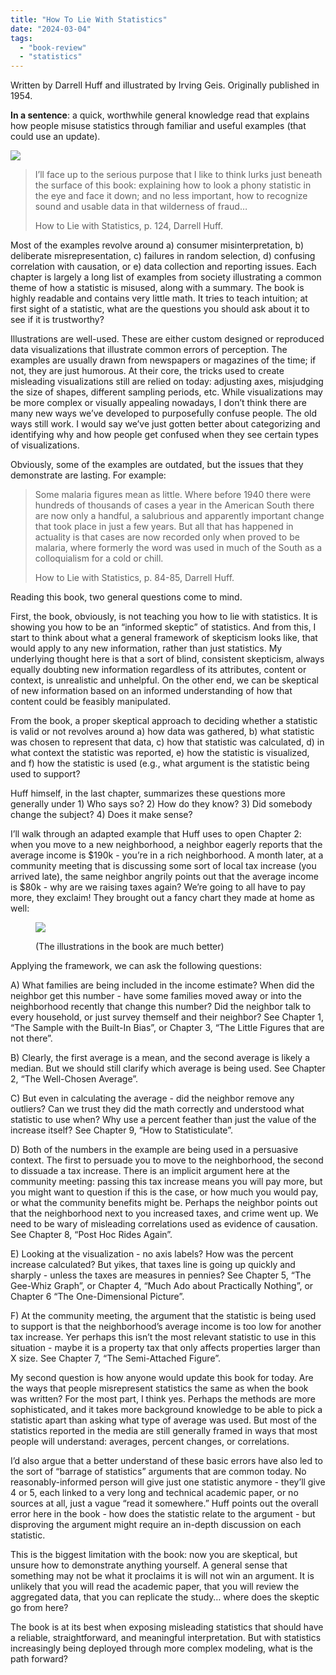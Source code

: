```yaml
---
title: "How To Lie With Statistics"
date: "2024-03-04"
tags:
  - "book-review"
  - "statistics"
---
```


Written by Darrell Huff and illustrated by Irving Geis. Originally published in 1954.

**In a sentence**: a quick, worthwhile general knowledge read that explains how people misuse statistics through familiar and useful examples (that could use an update).

![](https://laggingindicators.blog/wp-content/uploads/2024/03/20240303_185748.jpg?w=166)

> I’ll face up to the serious purpose that I like to think lurks just beneath the surface of this book: explaining how to look a phony statistic in the eye and face it down; and no less important, how to recognize sound and usable data in that wilderness of fraud…
>
> How to Lie with Statistics, p. 124, Darrell Huff.

Most of the examples revolve around a) consumer misinterpretation, b) deliberate misrepresentation, c) failures in random selection, d) confusing correlation with causation, or e) data collection and reporting issues. Each chapter is largely a long list of examples from society illustrating a common theme of how a statistic is misused, along with a summary. The book is highly readable and contains very little math. It tries to teach intuition; at first sight of a statistic, what are the questions you should ask about it to see if it is trustworthy?

Illustrations are well-used. These are either custom designed or reproduced data visualizations that illustrate common errors of perception. The examples are usually drawn from newspapers or magazines of the time; if not, they are just humorous. At their core, the tricks used to create misleading visualizations still are relied on today: adjusting axes, misjudging the size of shapes, different sampling periods, etc. While visualizations may be more complex or visually appealing nowadays, I don’t think there are many new ways we’ve developed to purposefully confuse people. The old ways still work. I would say we’ve just gotten better about categorizing and identifying why and how people get confused when they see certain types of visualizations.

Obviously, some of the examples are outdated, but the issues that they demonstrate are lasting. For example:

> Some malaria figures mean as little. Where before 1940 there were hundreds of thousands of cases a year in the American South there are now only a handful, a salubrious and apparently important change that took place in just a few years. But all that has happened in actuality is that cases are now recorded only when proved to be malaria, where formerly the word was used in much of the South as a colloquialism for a cold or chill.
>
> How to Lie with Statistics, p. 84-85, Darrell Huff.

Reading this book, two general questions come to mind.

First, the book, obviously, is not teaching you how to lie with statistics. It is showing you how to be an “informed skeptic” of statistics. And from this, I start to think about what a general framework of skepticism looks like, that would apply to any new information, rather than just statistics. My underlying thought here is that a sort of blind, consistent skepticism, always equally doubting new information regardless of its attributes, content or context, is unrealistic and unhelpful. On the other end, we can be skeptical of new information based on an informed understanding of how that content could be feasibly manipulated.

From the book, a proper skeptical approach to deciding whether a statistic is valid or not revolves around a) how data was gathered, b) what statistic was chosen to represent that data, c) how that statistic was calculated, d) in what context the statistic was reported, e) how the statistic is visualized, and f) how the statistic is used (e.g., what argument is the statistic being used to support?

Huff himself, in the last chapter, summarizes these questions more generally under 1) Who says so? 2) How do they know? 3) Did somebody change the subject? 4) Does it make sense?

I’ll walk through an adapted example that Huff uses to open Chapter 2: when you move to a new neighborhood, a neighbor eagerly reports that the average income is $190k - you’re in a rich neighborhood. A month later, at a community meeting that is discussing some sort of local tax increase (you arrived late), the same neighbor angrily points out that the average income is $80k - why are we raising taxes again? We’re going to all have to pay more, they exclaim! They brought out a fancy chart they made at home as well:

<figure>

![](https://laggingindicators.blog/wp-content/uploads/2024/03/8d09e385-b2e9-49ef-9fcd-3a8e61d41786.jpeg?w=990)

<figcaption>

(The illustrations in the book are much better)

</figcaption>

</figure>

Applying the framework, we can ask the following questions:

A) What families are being included in the income estimate? When did the neighbor get this number - have some families moved away or into the neighborhood recently that change this number? Did the neighbor talk to every household, or just survey themself and their neighbor? See Chapter 1, “The Sample with the Built-In Bias”, or Chapter 3, “The Little Figures that are not there”.

B) Clearly, the first average is a mean, and the second average is likely a median. But we should still clarify which average is being used. See Chapter 2, “The Well-Chosen Average”.

C) But even in calculating the average - did the neighbor remove any outliers? Can we trust they did the math correctly and understood what statistic to use when? Why use a percent feather than just the value of the increase itself? See Chapter 9, “How to Statisticulate”.

D) Both of the numbers in the example are being used in a persuasive context. The first to persuade you to move to the neighborhood, the second to dissuade a tax increase. There is an implicit argument here at the community meeting: passing this tax increase means you will pay more, but you might want to question if this is the case, or how much you would pay, or what the community benefits might be. Perhaps the neighbor points out that the neighborhood next to you increased taxes, and crime went up. We need to be wary of misleading correlations used as evidence of causation. See Chapter 8, “Post Hoc Rides Again”.

E) Looking at the visualization - no axis labels? How was the percent increase calculated? But yikes, that taxes line is going up quickly and sharply - unless the taxes are measures in pennies? See Chapter 5, “The Gee-Whiz Graph”, or Chapter 4, “Much Ado about Practically Nothing”, or Chapter 6 “The One-Dimensional Picture”.

F) At the community meeting, the argument that the statistic is being used to support is that the neighborhood’s average income is too low for another tax increase. Yer perhaps this isn’t the most relevant statistic to use in this situation - maybe it is a property tax that only affects properties larger than X size. See Chapter 7, “The Semi-Attached Figure”.

My second question is how anyone would update this book for today. Are the ways that people misrepresent statistics the same as when the book was written? For the most part, I think yes. Perhaps the methods are more sophisticated, and it takes more background knowledge to be able to pick a statistic apart than asking what type of average was used. But most of the statistics reported in the media are still generally framed in ways that most people will understand: averages, percent changes, or correlations.

I’d also argue that a better understand of these basic errors have also led to the sort of “barrage of statistics” arguments that are common today. No reasonably-informed person will give just one statistic anymore - they’ll give 4 or 5, each linked to a very long and technical academic paper, or no sources at all, just a vague “read it somewhere.” Huff points out the overall error here in the book - how does the statistic relate to the argument - but disproving the argument might require an in-depth discussion on each statistic.

This is the biggest limitation with the book: now you are skeptical, but unsure how to demonstrate anything yourself. A general sense that something may not be what it proclaims it is will not win an argument. It is unlikely that you will read the academic paper, that you will review the aggregated data, that you can replicate the study… where does the skeptic go from here?

The book is at its best when exposing misleading statistics that should have a reliable, straightforward, and meaningful interpretation. But with statistics increasingly being deployed through more complex modeling, what is the path forward?
